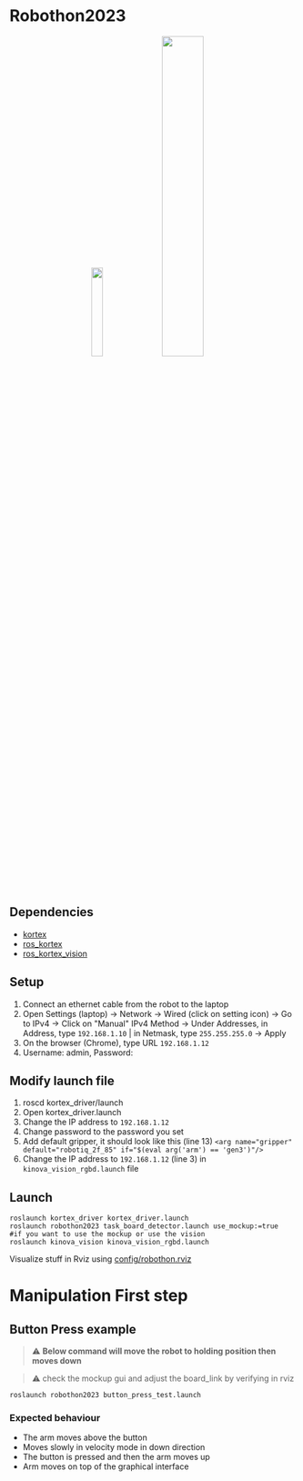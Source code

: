 # Robothon2023

<p align="center">
  <img src="https://user-images.githubusercontent.com/47410011/230381047-89bfc69f-f113-4c27-846f-17bbb7ae878f.jpg" width=20% />
  <img src="https://user-images.githubusercontent.com/47410011/230386146-407067bd-04dd-4105-892f-4292a32af506.jpg" width=38% />
  <br></br>
</p>

## Dependencies

- [kortex](https://github.com/Kinovarobotics/kortex)
- [ros_kortex](https://github.com/Kinovarobotics/ros_kortex)
- [ros_kortex_vision](https://github.com/Kinovarobotics/ros_kortex_vision)

## Setup

1. Connect an ethernet cable from the robot to the laptop
2. Open Settings (laptop) -> Network -> Wired (click on setting icon) -> Go to IPv4 -> Click on "Manual" IPv4 Method -> Under Addresses, in Address, type `192.168.1.10` | in Netmask, type `255.255.255.0` -> Apply
3. On the browser (Chrome), type URL `192.168.1.12`
4. Username: admin, Password: <type-password-here>

## Modify launch file 

1. roscd kortex_driver/launch
2. Open kortex_driver.launch
3. Change the IP address to `192.168.1.12`
4. Change password to the password you set
5. Add default gripper, it should look like this (line 13) `<arg name="gripper" default="robotiq_2f_85" if="$(eval arg('arm') == 'gen3')"/>`
6. Change the IP address to `192.168.1.12` (line 3) in `kinova_vision_rgbd.launch` file

## Launch

```
roslaunch kortex_driver kortex_driver.launch
roslaunch robothon2023 task_board_detector.launch use_mockup:=true  #if you want to use the mockup or use the vision 
roslaunch kinova_vision kinova_vision_rgbd.launch
```

Visualize stuff in Rviz using [config/robothon.rviz](config/robothon.rviz)

# Manipulation First step 
## Button Press example 

> :warning: **Below command will move the robot to holding position then moves down**
  
> :warning: check the mockup gui and adjust the board_link by verifying in rviz

```
roslaunch robothon2023 button_press_test.launch
```
### Expected behaviour
* The arm moves above the button
* Moves slowly in velocity mode in down direction 
* The button is pressed and then the arm moves up
* Arm moves on top of the graphical interface






